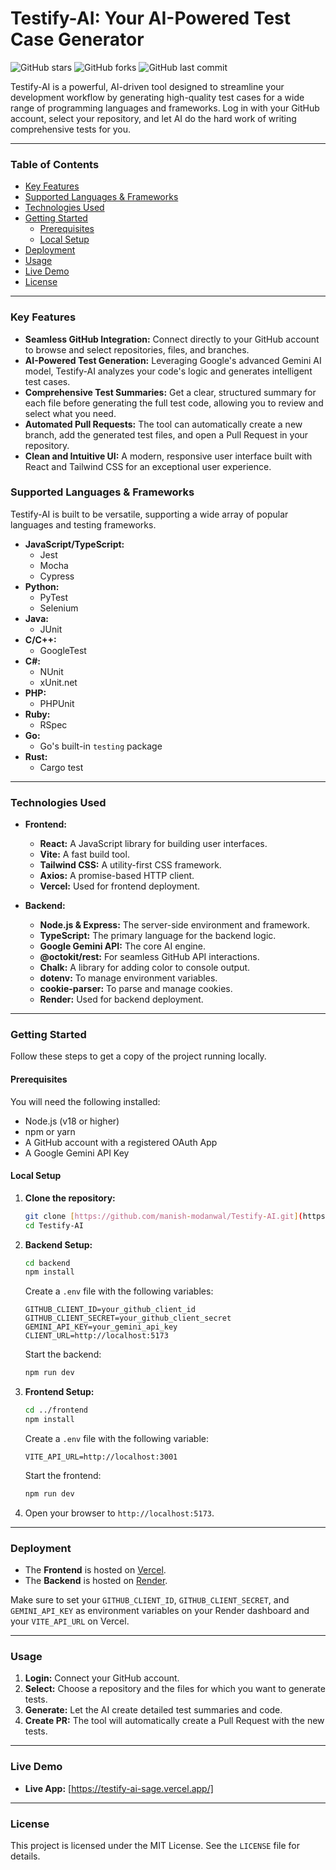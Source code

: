 # Testify-AI: Your AI-Powered Test Case Generator

![GitHub stars](https://img.shields.io/github/stars/manish-modanwal/Testify-AI?style=social) ![GitHub forks](https://img.shields.io/github/forks/manish-modanwal/Testify-AI?style=social) ![GitHub last commit](https://img.shields.io/github/last-commit/manish-modanwal/Testify-AI)

Testify-AI is a powerful, AI-driven tool designed to streamline your development workflow by generating high-quality test cases for a wide range of programming languages and frameworks. Log in with your GitHub account, select your repository, and let AI do the hard work of writing comprehensive tests for you.

---

### **Table of Contents**

- [Key Features](#key-features)
- [Supported Languages & Frameworks](#supported-languages--frameworks)
- [Technologies Used](#technologies-used)
- [Getting Started](#getting-started)
  - [Prerequisites](#prerequisites)
  - [Local Setup](#local-setup)
- [Deployment](#deployment)
- [Usage](#usage)
- [Live Demo](#live-demo)
- [License](#license)

---

### **Key Features**

- **Seamless GitHub Integration:** Connect directly to your GitHub account to browse and select repositories, files, and branches.
- **AI-Powered Test Generation:** Leveraging Google's advanced Gemini AI model, Testify-AI analyzes your code's logic and generates intelligent test cases.
- **Comprehensive Test Summaries:** Get a clear, structured summary for each file before generating the full test code, allowing you to review and select what you need.
- **Automated Pull Requests:** The tool can automatically create a new branch, add the generated test files, and open a Pull Request in your repository.
- **Clean and Intuitive UI:** A modern, responsive user interface built with React and Tailwind CSS for an exceptional user experience.

### **Supported Languages & Frameworks**

Testify-AI is built to be versatile, supporting a wide array of popular languages and testing frameworks.

- **JavaScript/TypeScript:**
  - Jest
  - Mocha
  - Cypress
- **Python:**
  - PyTest
  - Selenium
- **Java:**
  - JUnit
- **C/C++:**
  - GoogleTest
- **C#:**
  - NUnit
  - xUnit.net
- **PHP:**
  - PHPUnit
- **Ruby:**
  - RSpec
- **Go:**
  - Go's built-in `testing` package
- **Rust:**
  - Cargo test

---

### **Technologies Used**

- **Frontend:**
  - **React:** A JavaScript library for building user interfaces.
  - **Vite:** A fast build tool.
  - **Tailwind CSS:** A utility-first CSS framework.
  - **Axios:** A promise-based HTTP client.
  - **Vercel:** Used for frontend deployment.

- **Backend:**
  - **Node.js & Express:** The server-side environment and framework.
  - **TypeScript:** The primary language for the backend logic.
  - **Google Gemini API:** The core AI engine.
  - **@octokit/rest:** For seamless GitHub API interactions.
  - **Chalk:** A library for adding color to console output.
  - **dotenv:** To manage environment variables.
  - **cookie-parser:** To parse and manage cookies.
  - **Render:** Used for backend deployment.

---

### **Getting Started**

Follow these steps to get a copy of the project running locally.

#### **Prerequisites**

You will need the following installed:
- Node.js (v18 or higher)
- npm or yarn
- A GitHub account with a registered OAuth App
- A Google Gemini API Key

#### **Local Setup**

1.  **Clone the repository:**
    ```bash
    git clone [https://github.com/manish-modanwal/Testify-AI.git](https://github.com/manish-modanwal/Testify-AI.git)
    cd Testify-AI
    ```

2.  **Backend Setup:**
    ```bash
    cd backend
    npm install
    ```
    Create a `.env` file with the following variables:
    ```
    GITHUB_CLIENT_ID=your_github_client_id
    GITHUB_CLIENT_SECRET=your_github_client_secret
    GEMINI_API_KEY=your_gemini_api_key
    CLIENT_URL=http://localhost:5173
    ```
    Start the backend:
    ```bash
    npm run dev
    ```

3.  **Frontend Setup:**
    ```bash
    cd ../frontend
    npm install
    ```
    Create a `.env` file with the following variable:
    ```
    VITE_API_URL=http://localhost:3001
    ```
    Start the frontend:
    ```bash
    npm run dev
    ```

4.  Open your browser to `http://localhost:5173`.

---

### **Deployment**

- The **Frontend** is hosted on [Vercel](https://vercel.com).
- The **Backend** is hosted on [Render](https://render.com).

Make sure to set your `GITHUB_CLIENT_ID`, `GITHUB_CLIENT_SECRET`, and `GEMINI_API_KEY` as environment variables on your Render dashboard and your `VITE_API_URL` on Vercel.

---

### **Usage**

1.  **Login:** Connect your GitHub account.
2.  **Select:** Choose a repository and the files for which you want to generate tests.
3.  **Generate:** Let the AI create detailed test summaries and code.
4.  **Create PR:** The tool will automatically create a Pull Request with the new tests.

---

### **Live Demo**

- **Live App:** [https://testify-ai-sage.vercel.app/]

---

### **License**

This project is licensed under the MIT License. See the `LICENSE` file for details.
